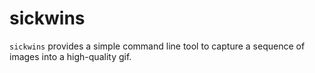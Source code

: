 # sickwins

`sickwins` provides a simple command line tool to capture a sequence of images into a high-quality gif.
